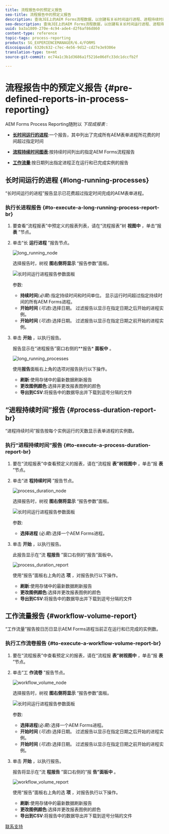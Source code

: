 ```yaml
---
title: 流程报告中的预定义报告
seo-title: 流程报告中的预定义报告
description: 查询JEE上的AEM Forms流程数据，以创建有关长时间运行进程、进程持续时间和工作流卷的报告
seo-description: 查询JEE上的AEM Forms流程数据，以创建有关长时间运行进程、进程持续时间和工作流卷的报告
uuid: ba3a1809-270e-4c94-ade4-d2f6af86d860
content-type: reference
topic-tags: process-reporting
products: SG_EXPERIENCEMANAGER/6.4/FORMS
discoiquuid: 6320c632-c7ec-4e56-9d12-cd27e3e9306e
translation-type: tm+mt
source-git-commit: ec74a1c3b1d3686a1f5216e06dfc33dc1dccfb2f

---
```



# 流程报告中的预定义报告 {#pre-defined-reports-in-process-reporting}

AEM Forms Process Reporting随附以 *下现成报表* :

* **[长时间运行的进程](/help/forms/using/process-reporting/pre-defined-reports-in-process-reporting.md#p-long-running-processes-p)**:一个报告，其中列出了完成所有AEM表单进程所花费的时间超过指定时间

* **[流程持续时间图表](/help/forms/using/process-reporting/pre-defined-reports-in-process-reporting.md#p-process-duration-report-br-p)**:按持续时间列出的指定AEM Forms流程报告

* **[工作流量](/help/forms/using/process-reporting/pre-defined-reports-in-process-reporting.md#p-workflow-volume-report-p)**:按日期列出指定进程正在运行和已完成实例的报告

## 长时间运行的进程 {#long-running-processes}

“长时间运行的进程”报告显示已花费超过指定时间完成的AEM表单进程。

### 执行长进程报告 {#to-execute-a-long-running-process-report-br}

1. 要查看“流程报表”中预定义的报表列表，请在“流程报表”树 **视图中** ，单击“报 **表** ”节点。
1. 单击“长 **运行进程** ”报告节点。

   ![long_running_node](assets/long_running_node.png)

   选择报告时，树视 **图右侧将显示** “报告参数”面板。

   ![长时间运行进程报告参数面板](assets/report_parameters_panel.png)

   参数:

   * **持续时间**(*必需*):指定持续时间和时间单位。 显示运行时间超过指定持续时间的所有AEM Forms进程。
   * **开始时间** (*可选*):选择日期。 过滤报告以显示在指定日期之后开始的进程实例。
   * **开始时间** (*可选*):选择日期。 过滤报告以显示在指定日期之前开始的进程实例。

1. 单击 **开始** ，以执行报告。

   报告显示在“进程报告”窗口右侧的**报告* **面板中** 。

   ![long_running_processes](assets/long_running_processes.png)

   使用**报告**面板右上角的选项对报告执行以下操作。

   * **刷新**:使用存储中的最新数据刷新报告
   * **更改图例颜色**:选择并更改报表图例的颜色
   * **导出到CSV**:将报告中的数据导出并下载到逗号分隔的文件

## “进程持续时间”报告 {#process-duration-report-br}

“进程持续时间”报告按每个实例运行的天数显示表单进程的实例数。

### 执行“进程持续时间”报告 {#to-execute-a-process-duration-report-br}

1. 要在“流程报表”中查看预定义的报表，请在“流程报 **表”树视图中** ，单击“报 **表** ”节点。
1. 单击“进 **程持续时间** ”报告节点。

   ![process_duration_node](assets/process_duration_node.png)

   选择报告时，树视 **图右侧将显示** “报告参数”面板。

   ![长时间运行进程报告参数面板](assets/process_duration_params.png)

   参数:

   * **选择进程** (必&#x200B;*需*):选择一个AEM Forms进程。

1. 单击 **开始** ，以执行报告。

   此报告显示在“流 **程报告** ”窗口右侧的“报告”面板中。

   ![process_duration_report](assets/process_duration_report.png)

   使用“报告”面板右上角的选 **项** ，对报告执行以下操作。

   * **刷新**:使用存储中的最新数据刷新报告
   * **更改图例颜色**:选择并更改报表图例的颜色
   * **导出到CSV**:将报告中的数据导出并下载到逗号分隔的文件

## 工作流量报告 {#workflow-volume-report}

“工作流量”报告按日历日显示AEM Forms进程当前正在运行和已完成的实例数。

### 执行工作流卷报告 {#to-execute-a-workflow-volume-report-br}

1. 要在“流程报表”中查看预定义的报表，请在“流程报 **表”树视图中** ，单击“报 **表** ”节点。
1. 单击“工 **作流卷** ”报告节点。

   ![workflow_volume_node](assets/workflow_volume_node.png)

   选择报告时，树视 **图右侧将显示** “报告参数”面板。

   ![长时间运行进程报告参数面板](assets/workflow_volume_params.png)

   参数:

   * **选择进程**(必&#x200B;*需*):选择一个AEM Forms进程。
   * **开始时间** (*可选*):选择日期。 过滤报告以显示在指定日期之后开始的进程实例。
   * **开始时间** (*可选*):选择日期。 过滤报告以显示在指定日期之前开始的进程实例。

1. 单击 **开始** ，以执行报告。

   报告将显示在“流 **程报告** ”窗口右侧的“报 **告”面板中** 。

   ![workflow_volume_report](assets/workflow_volume_report.png)

   使用“报告”面板右上角的选 **项** ，对报告执行以下操作。

   * **刷新**:使用存储中的最新数据刷新报告
   * **更改图例颜色**:选择并更改报表图例的颜色
   * **导出到CSV**:将报告中的数据导出并下载到逗号分隔的文件

[联系支持](https://www.adobe.com/account/sign-in.supportportal.html)
